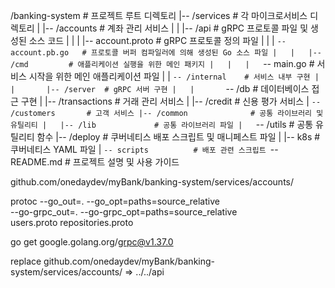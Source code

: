 /banking-system          # 프로젝트 루트 디렉토리
|-- /services            # 각 마이크로서비스 디렉토리
|   |-- /accounts        # 계좌 관리 서비스
|   |   |-- /api         # gRPC 프로토콜 파일 및 생성된 소스 코드
|   |   |   |-- account.proto   # gRPC 프로토콜 정의 파일
|   |   |   `-- account.pb.go   # 프로토콜 버퍼 컴파일러에 의해 생성된 Go 소스 파일
|   |   |-- /cmd         # 애플리케이션 실행을 위한 메인 패키지
|   |   |   `-- main.go  # 서비스 시작을 위한 메인 애플리케이션 파일
|   |   `-- /internal    # 서비스 내부 구현
|   |       |-- /server  # gRPC 서버 구현
|   |       `-- /db      # 데이터베이스 접근 구현
|   |-- /transactions    # 거래 관리 서비스
|   |-- /credit          # 신용 평가 서비스
|   `-- /customers       # 고객 서비스
|-- /common              # 공통 라이브러리 및 유틸리티
|   |-- /lib             # 공통 라이브러리 파일
|   `-- /utils           # 공통 유틸리티 함수
|-- /deploy              # 쿠버네티스 배포 스크립트 및 매니페스트 파일
|   |-- k8s              # 쿠버네티스 YAML 파일
|   `-- scripts          # 배포 관련 스크립트
`-- README.md            # 프로젝트 설명 및 사용 가이드

github.com/onedaydev/myBank/banking-system/services/accounts/

protoc --go_out=. --go_opt=paths=source_relative \
--go-grpc_out=. --go-grpc_opt=paths=source_relative \
users.proto repositories.proto

go get google.golang.org/grpc@v1.37.0

replace github.com/onedaydev/myBank/banking-system/services/accounts/ => ../../api